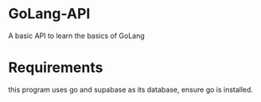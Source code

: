 # GoLang-API
A basic API to learn the basics of GoLang

# Requirements 
this program uses go and supabase as its database, ensure go is installed.
